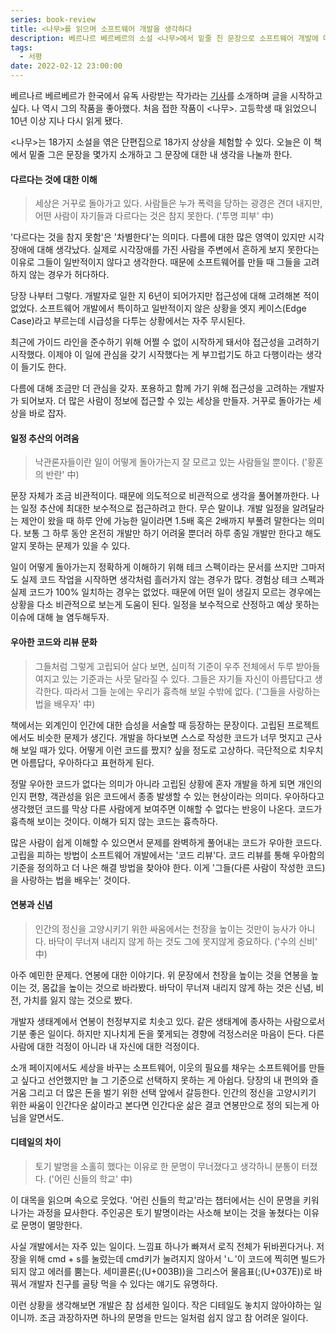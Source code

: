 ```yaml
---
series: book-review
title: <나무>를 읽으며 소프트웨어 개발을 생각하다
description: 베르나르 베르베르의 소설 <나무>에서 밑줄 친 문장으로 소프트웨어 개발에 대한 생각을 나눕니다.
tags:
  - 서평
date: 2022-02-12 23:00:00
---
```


베르나르 베르베르가 한국에서 유독 사랑받는 작가라는 [기사](https://www.yna.co.kr/view/AKR20211202146200005)를 소개하며 글을 시작하고 싶다. 나 역시 그의 작품을 좋아했다. 처음 접한 작품이 <나무>. 고등학생 때 읽었으니 10년 이상 지나 다시 읽게 됐다.

<나무>는 18가지 소설을 엮은 단편집으로 18가지 상상을 체험할 수 있다. 오늘은 이 책에서 밑줄 그은 문장을 몇가지 소개하고 그 문장에 대한 내 생각을 나눌까 한다. 


#### 다르다는 것에 대한 이해

> 세상은 거꾸로 돌아가고 있다. 사람들은 누가 폭력을 당하는 광경은 견뎌 내지만, 어떤 사람이 자기들과 다르다는 것은 참지 못한다. ('투명 피부' 中)

'다르다는 것을 참지 못함'은 '차별한다'는 의미다. 다름에 대한 많은 영역이 있지만 시각장애에 대해 생각났다. 실제로 시각장애를 가진 사람을 주변에서 흔하게 보지 못한다는 이유로 그들이 일반적이지 않다고 생각한다. 때문에 소프트웨어를 만들 때 그들을 고려하지 않는 경우가 허다하다. 

당장 나부터 그렇다. 개발자로 일한 지 6년이 되어가지만 접근성에 대해 고려해본 적이 없었다. 소프트웨어 개발에서 특이하고 일반적이지 않은 상황을 엣지 케이스(Edge Case)라고 부르는데 시급성을 다투는 상황에서는 자주 무시된다.

최근에 가이드 라인을 준수하기 위해 어쩔 수 없이 시작하게 돼서야 접근성을 고려하기 시작했다. 이제야 이 일에 관심을 갖기 시작했다는 게 부끄럽기도 하고 다행이라는 생각이 들기도 한다. 

다름에 대해 조금만 더 관심을 갖자. 포용하고 함께 가기 위해 접근성을 고려하는 개발자가 되어보자. 더 많은 사람이 정보에 접근할 수 있는 세상을 만들자. 거꾸로 돌아가는 세상을 바로 잡자. 

#### 일정 추산의 어려움

> 낙관론자들이란 일이 어떻게 돌아가는지 잘 모르고 있는 사람들일 뿐이다. ('황혼의 반란' 中)

문장 자체가 조금 비관적이다. 때문에 의도적으로 비관적으로 생각을 풀어볼까한다. 나는 일정 추산에 최대한 보수적으로 접근하려고 한다. 무슨 말이냐. 개발 일정을 알려달라는 제안이 왔을 때 하루 안에 가능한 일이라면 1.5배 혹은 2배까지 부풀려 말한다는 의미다. 보통 그 하루 동안 온전히 개발만 하기 어려울 뿐더러 하루 종일 개발만 한다고 해도 알지 못하는 문제가 있을 수 있다. 

일이 어떻게 돌아가는지 정확하게 이해하기 위해 테크 스펙이라는 문서를 쓰지만 그마저도 실제 코드 작업을 시작하면 생각처럼 흘러가지 않는 경우가 많다. 경험상 테크 스펙과 실제 코드가 100% 일치하는 경우는 없었다. 때문에 어떤 일이 생길지 모르는 경우에는 상황을 다소 비관적으로 보는게 도움이 된다. 일정을 보수적으로 산정하고 예상 못하는 이슈에 대해 늘 염두해두자.


#### 우아한 코드와 리뷰 문화

> 그들처럼 그렇게 고립되어 살다 보면, 심미적 기준이 우주 전체에서 두루 받아들여지고 있는 기준과는 사뭇 달라질 수 있다. 그들은 자기들 자신이 아름답다고 생각한다. 따라서 그들 눈에는 우리가 흉측해 보일 수밖에 없다. ('그들을 사랑하는 법을 배우자' 中)

책에서는 외계인이 인간에 대한 습성을 서술할 때 등장하는 문장이다. 고립된 프로젝트에서도 비슷한 문제가 생긴다. 개발을 하다보면 스스로 작성한 코드가 너무 멋지고 근사해 보일 때가 있다. 어떻게 이런 코드를 짰지? 싶을 정도로 고상하다. 극단적으로 치우치면 아름답다, 우아하다고 표현하게 된다. 

정말 우아한 코드가 없다는 의미가 아니라 고립된 상황에 혼자 개발을 하게 되면 개인의 인지 편향, 객관성을 읽은 코드에서 종종 발생할 수 있는 현상이라는 의미다. 우아하다고 생각했던 코드를 막상 다른 사람에게 보여주면 이해할 수 없다는 반응이 나온다. 코드가 흉측해 보이는 것이다. 이해가 되지 않는 코드는 흉측하다. 

많은 사람이 쉽게 이해할 수 있으면서 문제를 완벽하게 풀어내는 코드가 우아한 코드다. 고립을 피하는 방법이 소프트웨어 개발에서는 '코드 리뷰'다. 코드 리뷰를 통해 우아함의 기준을 정의하고 더 나은 해결 방법을 찾아야 한다. 이게 '그들(다른 사람이 작성한 코드)을 사랑하는 법을 배우는' 것이다. 

#### 연봉과 신념

> 인간의 정신을 고양시키기 위한 싸움에서는 천장을 높이는 것만이 능사가 아니다. 바닥이 무너져 내리지 않게 하는 것도 그에 못지않게 중요하다. ('수의 신비' 中)

아주 예민한 문제다. 연봉에 대한 이야기다. 위 문장에서 천장을 높이는 것을 연봉을 높이는 것, 몸값을 높이는 것으로 바라봤다. 바닥이 무너져 내리지 않게 하는 것은 신념, 비전, 가치를 잃지 않는 것으로 봤다. 

개발자 생태계에서 연봉이 천정부지로 치솟고 있다. 같은 생태계에 종사하는 사람으로서 기분 좋은 일이다. 하지만 지나치게 돈을 쫓게되는 경향에 걱정스러운 마음이 든다. 다른 사람에 대한 걱정이 아니라 내 자신에 대한 걱정이다. 

소개 페이지에서도 세상을 바꾸는 소프트웨어, 이웃의 필요를 채우는 소프트웨어를 만들고 싶다고 선언했지만 늘 그 기준으로 선택하지 못하는 게 아쉽다. 당장의 내 편의와 즐거움 그리고 더 많은 돈을 벌기 위한 선택 앞에서 갈등한다. 인간의 정신을 고양시키기 위한 싸움이 인간다운 삶이라고 본다면 인간다운 삶은 결코 연봉만으로 정의 되는게 아님을 알면서도. 


#### 디테일의 차이

> 토기 발명을 소홀히 했다는 이유로 한 문명이 무너졌다고 생각하니 분통이 터졌다. ('어린 신들의 학교' 中)

이 대목을 읽으며 속으로 웃었다. '어린 신들의 학교'라는 챕터에서는 신이 문명을 키워나가는 과정을 묘사한다. 주인공은 토기 발명이라는 사소해 보이는 것을 놓쳤다는 이유로 문명이 멸망한다. 

사실 개발에서는 자주 있는 일이다. 느낌표 하나가 빠져서 로직 전체가 뒤바뀐다거나. 저장을 위해 cmd + s를 눌렀는데 cmd키가 눌려지지 않아서 'ㄴ'이 코드에 찍히면 빌드가 되지 않고 에러를 뿜는다. 세미콜론(;(U+003B))을 그리스어 물음표(;(U+037E))로 바꿔서 개발자 친구를 골탕 먹을 수 있다는 얘기도 유명하다. 

이런 상황을 생각해보면 개발은 참 섬세한 일이다. 작은 디테일도 놓치지 않아야하는 일이니까. 조금 과장하자면 하나의 문명을 만드는 일처럼 쉽지 않고 참 어려운 일이다. 